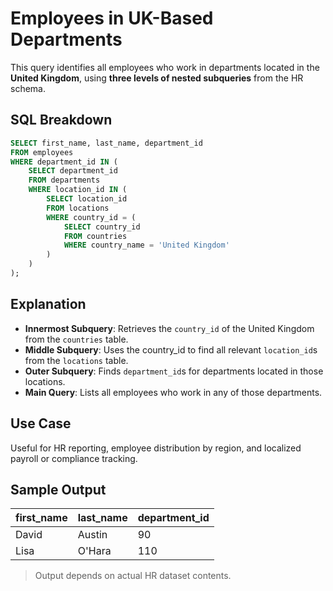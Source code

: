 # Employees in UK-Based Departments

This query identifies all employees who work in departments located in the **United Kingdom**, using **three levels of nested subqueries** from the HR schema.

## SQL Breakdown

```sql
SELECT first_name, last_name, department_id
FROM employees
WHERE department_id IN (
    SELECT department_id
    FROM departments
    WHERE location_id IN (
        SELECT location_id
        FROM locations
        WHERE country_id = (
            SELECT country_id
            FROM countries
            WHERE country_name = 'United Kingdom'
        )
    )
);
```

## Explanation

- **Innermost Subquery**: Retrieves the `country_id` of the United Kingdom from the `countries` table.
- **Middle Subquery**: Uses the country_id to find all relevant `location_id`s from the `locations` table.
- **Outer Subquery**: Finds `department_id`s for departments located in those locations.
- **Main Query**: Lists all employees who work in any of those departments.

## Use Case

Useful for HR reporting, employee distribution by region, and localized payroll or compliance tracking.

## Sample Output

| first_name | last_name | department_id |
|------------|-----------|----------------|
| David      | Austin    | 90             |
| Lisa       | O'Hara    | 110            |

> Output depends on actual HR dataset contents.

